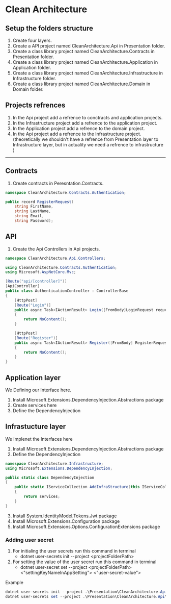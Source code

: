 # Clean Architecture

## Setup the folders structure
1. Create four layers.
2. Create a API project named CleanArchitecture.Api in Presentation folder.
3. Create a class library project named CleanArchitecture.Contracts in Presentation folder.
4. Create a class library project named CleanArchitecture.Application in Application folder.
5. Create a class library project named CleanArchitecture.Infrastructure in Infrastructure folder.
6. Create a class library project named CleanArchitecture.Domain in Domain folder.

## Projects refrences 

1. In the Api project add a refrence to conctracts and application projects.
2. In the Infrastructure project add a refrence to the application project.
3. In the Application project add a refrence to the domain project.
4. In the Api project add a refrence to the Infrastructure project. (theoretically we shouldn't have a refrence from Presentation layer to Infrastructure layer, but in actuality we need a refrence to infrastructure  )
---
## Contracts

1. Create contracts in Peresntation.Contracts.
```c#
namespace CleanArchitecture.Contracts.Authentication;

public record RegisterRequest(
    string FirstName,
    string LastName,
    string Email,
    string Password);
```

## API
1. Create the Api Controllers in Api projects.
```C#
namespace CleanArchitecture.Api.Controllers;

using CleanArchitecture.Contracts.Authentication;
using Microsoft.AspNetCore.Mvc;

[Route("api/[controller]")]
[ApiController]
public class AuthenticationController : ControllerBase
{
    [HttpPost]
    [Route("Login")]
    public async Task<IActionResult> Login([FromBody]LoginRequest request)
    {
        return NoContent();
    }

    [HttpPost]
    [Route("Register")]
    public async Task<IActionResult> Register([FromBody] RegisterRequest request)
    {
        return NoContent();
    }
}

```
## Application layer
We Defining our Interface here.
1. Install Microsoft.Extensions.DependencyInjection.Abstractions package
2. Create services here
3. Define the DependencyInjection

## Infrastucture layer
We Implenet the Interfaces here
1. Install Microsoft.Extensions.DependencyInjection.Abstractions package
2. Define the DependencyInjection
```C#
namespace CleanArchitecture.Infrastructure;
using Microsoft.Extensions.DependencyInjection;

public static class DependencyInjection
{
    public static IServiceCollection AddInfraStructure(this IServiceCollection services)
    {
        return services;
    }
}
```
3. Install System.IdentityModel.Tokens.Jwt package
4. Install Microsoft.Extensions.Configuration package  
5. Install Microsoft.Extensions.Options.ConfigurationExtensions package

### Adding user secret
1. For initialing the user secrets run this command in terminal
    - dotnet user-secrets init --project \<projectFolderPath>
2. For setting the value of the user secret run this command in terminal
    - dotnet user-secret set --project \<projectFolderPath> \<"settingKeyNameInAppSetting"> \<"user-secret-value">

Example
```powershell
dotnet user-secrets init --project .\Presentation\CleanArchitecture.Api\
dotnet user-secrets set --project .\Presentation\CleanArchitecture.Api\ "JwtSettings:Secret" "super-secret-key-from-user-secrets"
```
